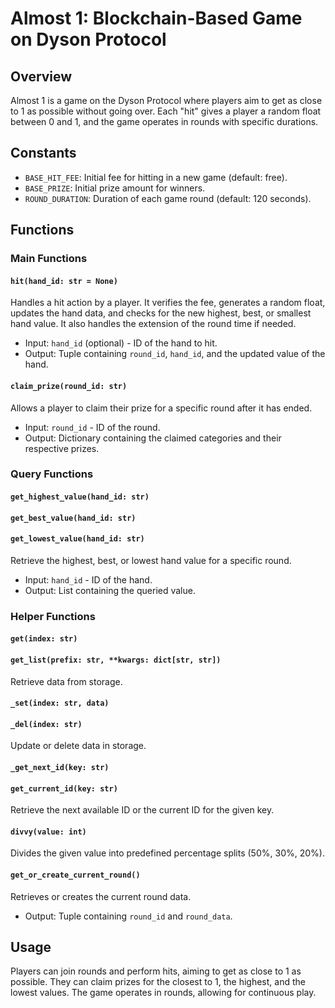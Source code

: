Almost 1: Blockchain-Based Game on Dyson Protocol
=================================================

Overview
--------

Almost 1 is a game on the Dyson Protocol where players aim to get as close to 1 as possible without going over. Each "hit" gives a player a random float between 0 and 1, and the game operates in rounds with specific durations.

Constants
---------

-   `BASE_HIT_FEE`: Initial fee for hitting in a new game (default: free).
-   `BASE_PRIZE`: Initial prize amount for winners.
-   `ROUND_DURATION`: Duration of each game round (default: 120 seconds).

Functions
---------

### Main Functions

#### `hit(hand_id: str = None)`

Handles a hit action by a player. It verifies the fee, generates a random float, updates the hand data, and checks for the new highest, best, or smallest hand value. It also handles the extension of the round time if needed.

-   Input: `hand_id` (optional) - ID of the hand to hit.
-   Output: Tuple containing `round_id`, `hand_id`, and the updated value of the hand.

#### `claim_prize(round_id: str)`

Allows a player to claim their prize for a specific round after it has ended.

-   Input: `round_id` - ID of the round.
-   Output: Dictionary containing the claimed categories and their respective prizes.

### Query Functions

#### `get_highest_value(hand_id: str)`

#### `get_best_value(hand_id: str)`

#### `get_lowest_value(hand_id: str)`

Retrieve the highest, best, or lowest hand value for a specific round.

-   Input: `hand_id` - ID of the hand.
-   Output: List containing the queried value.

### Helper Functions

#### `get(index: str)`

#### `get_list(prefix: str, **kwargs: dict[str, str])`

Retrieve data from storage.

#### `_set(index: str, data)`

#### `_del(index: str)`

Update or delete data in storage.

#### `_get_next_id(key: str)`

#### `get_current_id(key: str)`

Retrieve the next available ID or the current ID for the given key.

#### `divvy(value: int)`

Divides the given value into predefined percentage splits (50%, 30%, 20%).

#### `get_or_create_current_round()`

Retrieves or creates the current round data.

-   Output: Tuple containing `round_id` and `round_data`.

Usage
-----

Players can join rounds and perform hits, aiming to get as close to 1 as possible. They can claim prizes for the closest to 1, the highest, and the lowest values. The game operates in rounds, allowing for continuous play.
